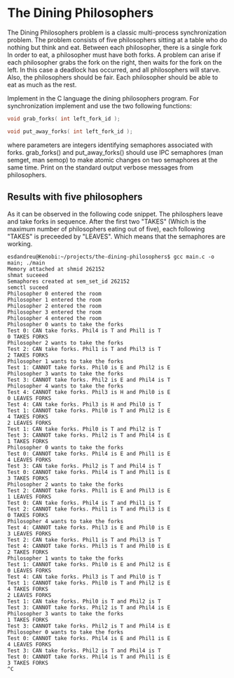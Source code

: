 # The Dining Philosophers

The Dining Philosophers problem is a classic multi-process synchronization
problem. The problem consists of five philosophers sitting at a table who do
nothing but think and eat. Between each philosopher, there is a single fork
In order to eat, a philosopher must have both forks. A problem can arise if
each philosopher grabs the fork on the right, then waits for the fork on the
left. In this case a deadlock has occurred, and all philosophers will starve.
Also, the philosophers should be fair. Each philosopher should be able to eat
as much as the rest.


Implement in the C language the dining philosophers program. For
synchronization implement and use the two following functions:

```c
void grab_forks( int left_fork_id );

void put_away_forks( int left_fork_id );
```

where parameters are integers identifying semaphores associated with forks.
grab_forks() and put_away_forks() should use IPC semaphores (man semget, man
semop) to make atomic changes on two semaphores at the same time. Print on the
standard output verbose messages from philosophers.

## Results with five philosophers

As it can be observed in the following code snippet. The philosphers leave and take forks in sequence. After the first two "TAKES" (Which is the maximum number of philosophers eating out of five), each following "TAKES" is preceeded by "LEAVES". Which means that the semaphores are working.

```
esdandreu@Kenobi:~/projects/the-dining-philosophers$ gcc main.c -o main; ./main
Memory attached at shmid 262152
shmat suceeed
Semaphores created at sem_set_id 262152
semctl suceed
Philosopher 0 entered the room
Philosopher 1 entered the room
Philosopher 2 entered the room
Philosopher 3 entered the room
Philosopher 4 entered the room
Philosopher 0 wants to take the forks
Test 0: CAN take forks. Phil4 is T and Phil1 is T
0 TAKES FORKS
Philosopher 2 wants to take the forks
Test 2: CAN take forks. Phil1 is T and Phil3 is T
2 TAKES FORKS
Philosopher 1 wants to take the forks
Test 1: CANNOT take forks. Phil0 is E and Phil2 is E
Philosopher 3 wants to take the forks
Test 3: CANNOT take forks. Phil2 is E and Phil4 is T
Philosopher 4 wants to take the forks
Test 4: CANNOT take forks. Phil3 is H and Phil0 is E
0 LEAVES FORKS
Test 4: CAN take forks. Phil3 is H and Phil0 is T
Test 1: CANNOT take forks. Phil0 is T and Phil2 is E
4 TAKES FORKS
2 LEAVES FORKS
Test 1: CAN take forks. Phil0 is T and Phil2 is T
Test 3: CANNOT take forks. Phil2 is T and Phil4 is E
1 TAKES FORKS
Philosopher 0 wants to take the forks
Test 0: CANNOT take forks. Phil4 is E and Phil1 is E
4 LEAVES FORKS
Test 3: CAN take forks. Phil2 is T and Phil4 is T
Test 0: CANNOT take forks. Phil4 is T and Phil1 is E
3 TAKES FORKS
Philosopher 2 wants to take the forks
Test 2: CANNOT take forks. Phil1 is E and Phil3 is E
1 LEAVES FORKS
Test 0: CAN take forks. Phil4 is T and Phil1 is T
Test 2: CANNOT take forks. Phil1 is T and Phil3 is E
0 TAKES FORKS
Philosopher 4 wants to take the forks
Test 4: CANNOT take forks. Phil3 is E and Phil0 is E
3 LEAVES FORKS
Test 2: CAN take forks. Phil1 is T and Phil3 is T
Test 4: CANNOT take forks. Phil3 is T and Phil0 is E
2 TAKES FORKS
Philosopher 1 wants to take the forks
Test 1: CANNOT take forks. Phil0 is E and Phil2 is E
0 LEAVES FORKS
Test 4: CAN take forks. Phil3 is T and Phil0 is T
Test 1: CANNOT take forks. Phil0 is T and Phil2 is E
4 TAKES FORKS
2 LEAVES FORKS
Test 1: CAN take forks. Phil0 is T and Phil2 is T
Test 3: CANNOT take forks. Phil2 is T and Phil4 is E
Philosopher 3 wants to take the forks
1 TAKES FORKS
Test 3: CANNOT take forks. Phil2 is T and Phil4 is E
Philosopher 0 wants to take the forks
Test 0: CANNOT take forks. Phil4 is E and Phil1 is E
4 LEAVES FORKS
Test 3: CAN take forks. Phil2 is T and Phil4 is T
Test 0: CANNOT take forks. Phil4 is T and Phil1 is E
3 TAKES FORKS
^C
```